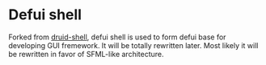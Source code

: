 # Defui shell

Forked from [druid-shell](https://github.com/linebender/druid), defui shell is
used to form defui base for developing GUI fremework. It will be totally
rewritten later. Most likely it will be rewritten in favor of SFML-like
architecture.

